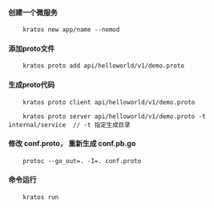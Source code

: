 #### 创建一个微服务
```
    kratos new app/name --nomod
```

#### 添加proto文件
```
    kratos proto add api/helloworld/v1/demo.proto
```

#### 生成proto代码
```
    kratos proto client api/helloworld/v1/demo.proto
    
    kratos proto server api/helloworld/v1/demo.proto -t internal/service  // -t 指定生成目录
```

#### 修改 conf.proto， 重新生成 conf.pb.go
```
    protoc --go_out=. -I=. conf.proto
```

#### 命令运行
```
    kratos run 
```
